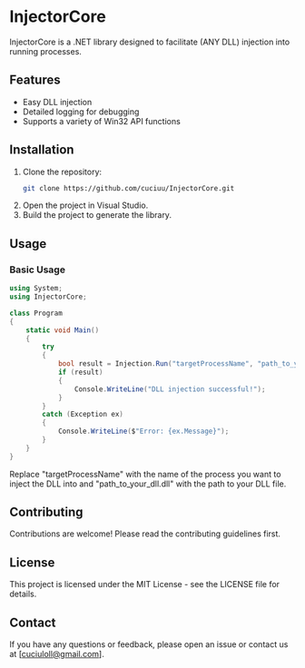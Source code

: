 # InjectorCore

InjectorCore is a .NET library designed to facilitate (ANY DLL) injection into running processes.

## Features

- Easy DLL injection
- Detailed logging for debugging
- Supports a variety of Win32 API functions

## Installation

1. Clone the repository:
    ```bash
    git clone https://github.com/cuciuu/InjectorCore.git
    ```
2. Open the project in Visual Studio.
3. Build the project to generate the library.

## Usage

### Basic Usage

```csharp
using System;
using InjectorCore;

class Program
{
    static void Main()
    {
        try
        {
            bool result = Injection.Run("targetProcessName", "path_to_your_dll.dll");
            if (result)
            {
                Console.WriteLine("DLL injection successful!");
            }
        }
        catch (Exception ex)
        {
            Console.WriteLine($"Error: {ex.Message}");
        }
    }
}
```
Replace "targetProcessName" with the name of the process you want to inject the DLL into and "path_to_your_dll.dll" with the path to your DLL file.

## Contributing

Contributions are welcome! Please read the contributing guidelines first.

## License

This project is licensed under the MIT License - see the LICENSE file for details.

## Contact

If you have any questions or feedback, please open an issue or contact us at [cuciuloll@gmail.com].
